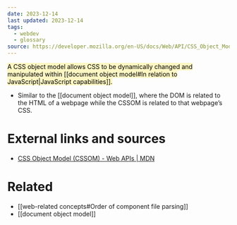 ```yaml
---
date: 2023-12-14
last updated: 2023-12-14
tags:
  - webdev
  - glossary
source: https://developer.mozilla.org/en-US/docs/Web/API/CSS_Object_Model
---
```


<mark style="background: #FFF3A3A6;">A CSS object model allows CSS to be dynamically changed and manipulated within [[document object model#In relation to JavaScript|JavaScript capabilities]].</mark>
- Similar to the [[document object model]], where the DOM is related to the HTML of a webpage while the CSSOM is related to that webpage’s CSS.
# External links and sources
- [CSS Object Model (CSSOM) - Web APIs | MDN](https://developer.mozilla.org/en-US/docs/Web/API/CSS_Object_Model)
# Related
- [[web-related concepts#Order of component file parsing]]
- [[document object model]]
